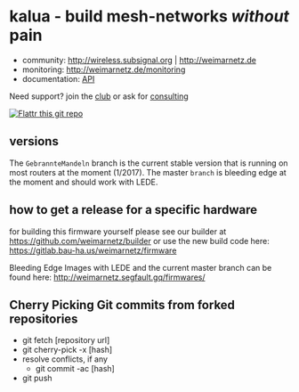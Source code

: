 kalua - build mesh-networks _without_ pain
==========================================

* community: http://wireless.subsignal.org | http://weimarnetz.de
* monitoring: http://weimarnetz.de/monitoring
* documentation: [API](http://wireless.subsignal.org/index.php?title=Firmware-Dokumentation_API)


Need support?
join the [club](http://www.weimarnetz.de) or ask for [consulting](http://bittorf-wireless.de)

[![Flattr this git repo](http://api.flattr.com/button/flattr-badge-large.png)](https://flattr.com/submit/auto?user_id=weimarnetz&url=https://github.com/weimarnetz/weimarnetz&title=weimarnetz&language=&tags=github&category=software)

versions
--------

The `GebrannteMandeln` branch is the current stable version that is running on most routers at the moment (1/2017). The master `branch` is bleeding edge at the moment and should work with LEDE.


how to get a release for a specific hardware
--------------------------------------------

for building this firmware yourself please see our builder at https://github.com/weimarnetz/builder or use the new build code here: https://gitlab.bau-ha.us/weimarnetz/firmware

Bleeding Edge Images with LEDE and the current master branch can be found here: http://weimarnetz.segfault.gq/firmwares/ 


Cherry Picking Git commits from forked repositories
---------------------------------------------------

* git fetch [repository url]
* git cherry-pick -x [hash]
* resolve conflicts, if any
    * git commit -ac [hash]
* git push
